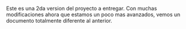 Este es una 2da version del proyecto a entregar.
Con muchas modificaciones ahora que estamos un poco mas avanzados, vemos un documento totalmente diferente al anterior.
